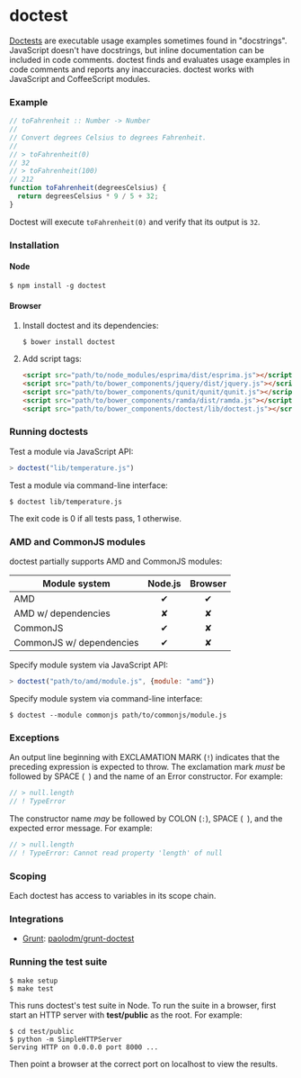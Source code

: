 # doctest

[Doctests][1] are executable usage examples sometimes found in "docstrings".
JavaScript doesn't have docstrings, but inline documentation can be included
in code comments. doctest finds and evaluates usage examples in code comments
and reports any inaccuracies. doctest works with JavaScript and CoffeeScript
modules.

### Example

```javascript
// toFahrenheit :: Number -> Number
//
// Convert degrees Celsius to degrees Fahrenheit.
//
// > toFahrenheit(0)
// 32
// > toFahrenheit(100)
// 212
function toFahrenheit(degreesCelsius) {
  return degreesCelsius * 9 / 5 + 32;
}
```

Doctest will execute `toFahrenheit(0)` and verify that its output is `32`.

### Installation

#### Node

```console
$ npm install -g doctest
```

#### Browser

1.  Install doctest and its dependencies:

    ```console
    $ bower install doctest
    ```

2.  Add script tags:

    ```html
    <script src="path/to/node_modules/esprima/dist/esprima.js"></script>
    <script src="path/to/bower_components/jquery/dist/jquery.js"></script>
    <script src="path/to/bower_components/qunit/qunit/qunit.js"></script>
    <script src="path/to/bower_components/ramda/dist/ramda.js"></script>
    <script src="path/to/bower_components/doctest/lib/doctest.js"></script>
    ```

### Running doctests

Test a module via JavaScript API:

```javascript
> doctest("lib/temperature.js")
```

Test a module via command-line interface:

```console
$ doctest lib/temperature.js
```

The exit code is 0 if all tests pass, 1 otherwise.

### AMD and CommonJS modules

doctest partially supports AMD and CommonJS modules:

| Module system               | Node.js | Browser |
| --------------------------- |:-------:|:-------:|
| AMD                         |    ✔︎    |    ✔︎    |
| AMD w/ dependencies         |    ✘    |    ✘    |
| CommonJS                    |    ✔︎    |    ✘    |
| CommonJS w/ dependencies    |    ✔︎    |    ✘    |

Specify module system via JavaScript API:

```javascript
> doctest("path/to/amd/module.js", {module: "amd"})
```

Specify module system via command-line interface:

```console
$ doctest --module commonjs path/to/commonjs/module.js
```

### Exceptions

An output line beginning with EXCLAMATION MARK (`!`) indicates that the
preceding expression is expected to throw. The exclamation mark *must* be
followed by SPACE (<code> </code>) and the name of an Error constructor.
For example:

```javascript
// > null.length
// ! TypeError
```

The constructor name *may* be followed by COLON (`:`), SPACE (<code> </code>),
and the expected error message. For example:

```javascript
// > null.length
// ! TypeError: Cannot read property 'length' of null
```

### Scoping

Each doctest has access to variables in its scope chain.

### Integrations

  - [Grunt](http://gruntjs.com/):
      [paolodm/grunt-doctest](https://github.com/paolodm/grunt-doctest)

### Running the test suite

```console
$ make setup
$ make test
```

This runs doctest's test suite in Node. To run the suite in a browser, first
start an HTTP server with __test/public__ as the root. For example:

```console
$ cd test/public
$ python -m SimpleHTTPServer
Serving HTTP on 0.0.0.0 port 8000 ...
```

Then point a browser at the correct port on localhost to view the results.


[1]: http://docs.python.org/library/doctest.html
